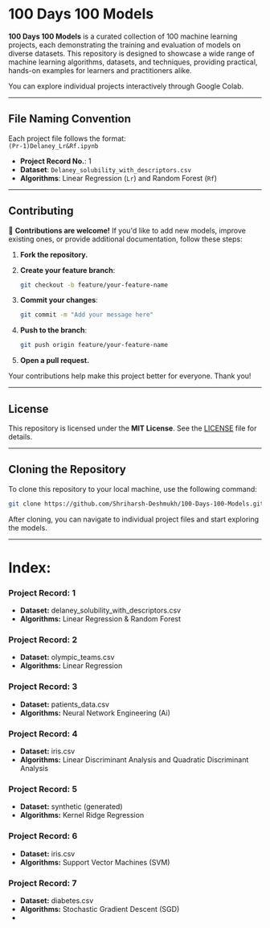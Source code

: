 # 100 Days 100 Models

**100 Days 100 Models** is a curated collection of 100 machine learning projects, each demonstrating the training and evaluation of models on diverse datasets. This repository is designed to showcase a wide range of machine learning algorithms, datasets, and techniques, providing practical, hands-on examples for learners and practitioners alike.

You can explore individual projects interactively through Google Colab.

---

## File Naming Convention

Each project file follows the format:  
`(Pr-1)Delaney_Lr&Rf.ipynb`  

- **Project Record No.**: 1  
- **Dataset**: `Delaney_solubility_with_descriptors.csv`  
- **Algorithms**: Linear Regression (`Lr`) and Random Forest (`Rf`)



---

## Contributing

🎉 **Contributions are welcome!** If you'd like to add new models, improve existing ones, or provide additional documentation, follow these steps:

1. **Fork the repository.**
2. **Create your feature branch**:

   ```bash
   git checkout -b feature/your-feature-name
   ```

3. **Commit your changes**:

   ```bash
   git commit -m "Add your message here"
   ```

4. **Push to the branch**:

   ```bash
   git push origin feature/your-feature-name
   ```

5. **Open a pull request.**

Your contributions help make this project better for everyone. Thank you!

---

## License

This repository is licensed under the **MIT License**. See the [LICENSE](LICENSE) file for details.

---

## Cloning the Repository

To clone this repository to your local machine, use the following command:

```bash
git clone https://github.com/Shriharsh-Deshmukh/100-Days-100-Models.git
```

After cloning, you can navigate to individual project files and start exploring the models.

---

# Index:
### **Project Record:** 1
- **Dataset:** delaney_solubility_with_descriptors.csv
- **Algorithms:** Linear Regression & Random Forest

### **Project Record:** 2
- **Dataset:** olympic_teams.csv
- **Algorithms:** Linear Regression

### **Project Record:** 3
- **Dataset:** patients_data.csv
- **Algorithms:** Neural Network Engineering (Ai)

### **Project Record:** 4
- **Dataset:** iris.csv
- **Algorithms:** Linear Discriminant Analysis and Quadratic Discriminant Analysis

### **Project Record:** 5
- **Dataset:** synthetic (generated)
- **Algorithms:** Kernel Ridge Regression

### **Project Record:** 6
- **Dataset:** iris.csv
- **Algorithms:** Support Vector Machines (SVM)

### **Project Record:** 7
- **Dataset:** diabetes.csv
- **Algorithms:** Stochastic Gradient Descent (SGD)
- 

